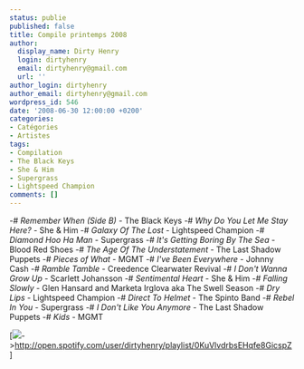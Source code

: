 ```yaml
---
status: publie
published: false
title: Compile printemps 2008
author:
  display_name: Dirty Henry
  login: dirtyhenry
  email: dirtyhenry@gmail.com
  url: ''
author_login: dirtyhenry
author_email: dirtyhenry@gmail.com
wordpress_id: 546
date: '2008-06-30 12:00:00 +0200'
categories:
- Catégories
- Artistes
tags:
- Compilation
- The Black Keys
- She & Him
- Supergrass
- Lightspeed Champion
comments: []
---
```

-# *Remember When (Side B)* - The Black Keys
-# *Why Do You Let Me Stay Here?* - She & Him
-# *Galaxy Of The Lost* - Lightspeed Champion
-# *Diamond Hoo Ha Man* - Supergrass
-# *It's Getting Boring By The Sea* - Blood Red Shoes
-# *The Age Of The Understatement* - The Last Shadow Puppets
-# *Pieces of What* - MGMT
-# *I've Been Everywhere* - Johnny Cash
-# *Ramble Tamble* - Creedence Clearwater Revival
-# *I Don't Wanna Grow Up* - Scarlett Johansson
-# *Sentimental Heart* - She & Him
-# *Falling Slowly* - Glen Hansard and Marketa Irglova aka The Swell Season
-# *Dry Lips* - Lightspeed Champion
-# *Direct To Helmet* - The Spinto Band
-# *Rebel In You* - Supergrass
-# *I Don't Like You Anymore* - The Last Shadow Puppets
-# *Kids* - MGMT

[<img src="/squelettes/images/spotify-button.png" />->http://open.spotify.com/user/dirtyhenry/playlist/0KuVlvdrbsEHqfe8GicspZ]
